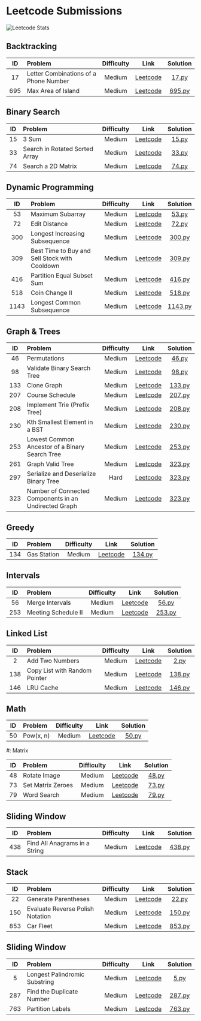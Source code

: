 # Leetcode Submissions

![Leetcode Stats](https://leetcard.jacoblin.cool/mahanthathreyee?ext=heatmap)

## Backtracking

| ID  | Problem                               | Difficulty |                                       Link                                       |            Solution             |
| :-: | :------------------------------------ | :--------: | :------------------------------------------------------------------------------: | :-----------------------------: |
| 17  | Letter Combinations of a Phone Number |   Medium   | [Leetcode](https://leetcode.com/problems/letter-combinations-of-a-phone-number/) |  [17.py](./Backtracking/17.py)  |
| 695 | Max Area of Island                    |   Medium   |          [Leetcode](https://leetcode.com/problems/max-area-of-island/)           | [695.py](./Backtracking/695.py) |

## Binary Search

| ID  | Problem                        | Difficulty |                                   Link                                    |             Solution             |
| :-: | :----------------------------- | :--------: | :-----------------------------------------------------------------------: | :------------------------------: |
| 15  | 3 Sum                          |   Medium   |              [Leetcode](https://leetcode.com/problems/3sum/)              | [15.py](./Binary%20Search/15.py) |
| 33  | Search in Rotated Sorted Array |   Medium   | [Leetcode](https://leetcode.com/problems/search-in-rotated-sorted-array/) | [33.py](./Binary%20Search/33.py) |
| 74  | Search a 2D Matrix             |   Medium   |       [Leetcode](https://leetcode.com/problems/search-a-2d-matrix/)       | [74.py](./Binary%20Search/74.py) |

## Dynamic Programming

|  ID  | Problem                                       | Difficulty |                                           Link                                           |                  Solution                  |
| :--: | :-------------------------------------------- | :--------: | :--------------------------------------------------------------------------------------: | :----------------------------------------: |
|  53  | Maximum Subarray                              |   Medium   |               [Leetcode](https://leetcode.com/problems/maximum-subarray/)                |   [53.py](./Dynamic%20Programming/53.py)   |
|  72  | Edit Distance                                 |   Medium   |                 [Leetcode](https://leetcode.com/problems/edit-distance/)                 |   [72.py](./Dynamic%20Programming/72.py)   |
| 300  | Longest Increasing Subsequence                |   Medium   |        [Leetcode](https://leetcode.com/problems/longest-increasing-subsequence/)         |  [300.py](./Dynamic%20Programming/300.py)  |
| 309  | Best Time to Buy and Sell Stock with Cooldown |   Medium   | [Leetcode](https://leetcode.com/problems/best-time-to-buy-and-sell-stock-with-cooldown/) |  [309.py](./Dynamic%20Programming/309.py)  |
| 416  | Partition Equal Subset Sum                    |   Medium   |          [Leetcode](https://leetcode.com/problems/partition-equal-subset-sum/)           |  [416.py](./Dynamic%20Programming/416.py)  |
| 518  | Coin Change II                                |   Medium   |                [Leetcode](https://leetcode.com/problems/coin-change-ii/)                 |  [518.py](./Dynamic%20Programming/518.py)  |
| 1143 | Longest Common Subsequence                    |   Medium   |          [Leetcode](https://leetcode.com/problems/longest-common-subsequence/)           | [1143.py](./Dynamic%20Programming/1143.py) |

## Graph & Trees

| ID  | Problem                                               | Difficulty |                                               Link                                               |               Solution               |
| :-: | :---------------------------------------------------- | :--------: | :----------------------------------------------------------------------------------------------: | :----------------------------------: |
| 46  | Permutations                                          |   Medium   |                     [Leetcode](https://leetcode.com/problems/permutations/)                      |  [46.py](./Graph%20&%20Trees/46.py)  |
| 98  | Validate Binary Search Tree                           |   Medium   |              [Leetcode](https://leetcode.com/problems/validate-binary-search-tree/)              |  [98.py](./Graph%20&%20Trees/98.py)  |
| 133 | Clone Graph                                           |   Medium   |                      [Leetcode](https://leetcode.com/problems/clone-graph/)                      | [133.py](./Graph%20&%20Trees/133.py) |
| 207 | Course Schedule                                       |   Medium   |                    [Leetcode](https://leetcode.com/problems/course-schedule/)                    | [207.py](./Graph%20&%20Trees/207.py) |
| 208 | Implement Trie (Prefix Tree)                          |   Medium   |              [Leetcode](https://leetcode.com/problems/implement-trie-prefix-tree/)               | [208.py](./Graph%20&%20Trees/208.py) |
| 230 | Kth Smallest Element in a BST                         |   Medium   |             [Leetcode](https://leetcode.com/problems/kth-smallest-element-in-a-bst/)             | [230.py](./Graph%20&%20Trees/230.py) |
| 253 | Lowest Common Ancestor of a Binary Search Tree        |   Medium   |    [Leetcode](https://leetcode.com/problems/lowest-common-ancestor-of-a-binary-search-tree/)     | [253.py](./Graph%20&%20Trees/253.py) |
| 261 | Graph Valid Tree                                      |   Medium   |                   [Leetcode](https://leetcode.com/problems/graph-valid-tree/)                    | [323.py](./Graph%20&%20Trees/261.py) |
| 297 | Serialize and Deserialize Binary Tree                 |    Hard    |         [Leetcode](https://leetcode.com/problems/serialize-and-deserialize-binary-tree/)         | [323.py](./Graph%20&%20Trees/297.py) |
| 323 | Number of Connected Components in an Undirected Graph |   Medium   | [Leetcode](https://leetcode.com/problems/number-of-connected-components-in-an-undirected-graph/) | [323.py](./Graph%20&%20Trees/323.py) |

## Greedy

| ID  | Problem     | Difficulty |                          Link                          |         Solution          |
| :-: | :---------- | :--------: | :----------------------------------------------------: | :-----------------------: |
| 134 | Gas Station |   Medium   | [Leetcode](https://leetcode.com/problems/gas-station/) | [134.py](./Greedy/134.py) |

## Intervals

| ID  | Problem             | Difficulty |                            Link                             |           Solution           |
| :-: | :------------------ | :--------: | :---------------------------------------------------------: | :--------------------------: |
| 56  | Merge Intervals     |   Medium   | [Leetcode](https://leetcode.com/problems/merge-intervals/)  |  [56.py](./Intervals/56.py)  |
| 253 | Meeting Schedule II |   Medium   | [Leetcode](https://leetcode.com/problems/meeting-rooms-ii/) | [253.py](./Intervals/253.py) |

## Linked List

| ID  | Problem                       | Difficulty |                                   Link                                   |             Solution             |
| :-: | :---------------------------- | :--------: | :----------------------------------------------------------------------: | :------------------------------: |
|  2  | Add Two Numbers               |   Medium   |        [Leetcode](https://leetcode.com/problems/add-two-numbers/)        |   [2.py](./Linked%20List/2.py)   |
| 138 | Copy List with Random Pointer |   Medium   | [Leetcode](https://leetcode.com/problems/copy-list-with-random-pointer/) | [138.py](./Linked%20List/138.py) |
| 146 | LRU Cache                     |   Medium   |           [Leetcode](https://leetcode.com/problems/lru-cache/)           | [146.py](./Linked%20List/146.py) |

## Math

| ID  | Problem   | Difficulty |                       Link                        |       Solution        |
| :-: | :-------- | :--------: | :-----------------------------------------------: | :-------------------: |
| 50  | Pow(x, n) |   Medium   | [Leetcode](https://leetcode.com/problems/powx-n/) | [50.py](./Math/50.py) |

#: Matrix

| ID  | Problem           | Difficulty |                             Link                             |        Solution         |
| :-: | :---------------- | :--------: | :----------------------------------------------------------: | :---------------------: |
| 48  | Rotate Image      |   Medium   |   [Leetcode](https://leetcode.com/problems/rotate-image/)    | [48.py](./Matrix/48.py) |
| 73  | Set Matrix Zeroes |   Medium   | [Leetcode](https://leetcode.com/problems/set-matrix-zeroes/) | [73.py](./Matrix/73.py) |
| 79  | Word Search       |   Medium   |    [Leetcode](https://leetcode.com/problems/word-search/)    | [79.py](./Matrix/79.py) |

## Sliding Window

| ID  | Problem                       | Difficulty |                                   Link                                   |              Solution               |
| :-: | :---------------------------- | :--------: | :----------------------------------------------------------------------: | :---------------------------------: |
| 438 | Find All Anagrams in a String |   Medium   | [Leetcode](https://leetcode.com/problems/find-all-anagrams-in-a-string/) | [438.py](./Sliding%20Window/438.py) |

## Stack

| ID  | Problem                          | Difficulty |                                    Link                                     |         Solution         |
| :-: | :------------------------------- | :--------: | :-------------------------------------------------------------------------: | :----------------------: |
| 22  | Generate Parentheses             |   Medium   |       [Leetcode](https://leetcode.com/problems/generate-parentheses/)       |  [22.py](./Stack/22.py)  |
| 150 | Evaluate Reverse Polish Notation |   Medium   | [Leetcode](https://leetcode.com/problems/evaluate-reverse-polish-notation/) | [150.py](./Stack/150.py) |
| 853 | Car Fleet                        |   Medium   |            [Leetcode](https://leetcode.com/problems/car-fleet/)             | [853.py](./Stack/853.py) |

## Sliding Window

| ID  | Problem                       | Difficulty |                                   Link                                   |             Solution              |
| :-: | :---------------------------- | :--------: | :----------------------------------------------------------------------: | :-------------------------------: |
|  5  | Longest Palindromic Substring |   Medium   | [Leetcode](https://leetcode.com/problems/longest-palindromic-substring/) |   [5.py](./Two%20Pointers/5.py)   |
| 287 | Find the Duplicate Number     |   Medium   |   [Leetcode](https://leetcode.com/problems/find-the-duplicate-number/)   | [287.py](./Two%20Pointers/287.py) |
| 763 | Partition Labels              |   Medium   |       [Leetcode](https://leetcode.com/problems/partition-labels/)        | [763.py](./Two%20Pointers/763.py) |

